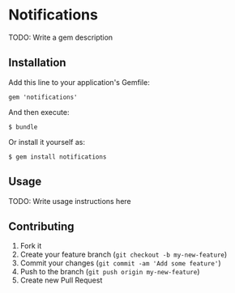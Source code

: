 # Notifications

TODO: Write a gem description

## Installation

Add this line to your application's Gemfile:

    gem 'notifications'

And then execute:

    $ bundle

Or install it yourself as:

    $ gem install notifications

## Usage

TODO: Write usage instructions here

## Contributing

1. Fork it
2. Create your feature branch (`git checkout -b my-new-feature`)
3. Commit your changes (`git commit -am 'Add some feature'`)
4. Push to the branch (`git push origin my-new-feature`)
5. Create new Pull Request
